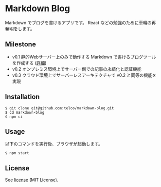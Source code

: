 Markdown Blog
=======

Markdown でブログを書けるアプリです。 
React などの勉強のために車輪の再発明をします。

## Milestone

* v0.1  静的Webサーバー上のみで動作する Markdown で書けるブログツールを作成する ([詳細](https://github.com/teloo/markdown-blog/issues/1))
* v0.2  オンプレミス環境上でサーバー側での記事の永続化と認証機能
* v0.3  クラウド環境上でサーバーレスアーキテクチャで v0.2 と同等の機能を実現

## Installation

```shell
$ git clone git@github.com:teloo/markdown-blog.git
$ cd markdown-blog
$ npm ci
```

## Usage

以下のコマンドを実行後、ブラウザが起動します。

```shell
$ npm start
```

## License

See [license](LICENSE) (MIT License).
